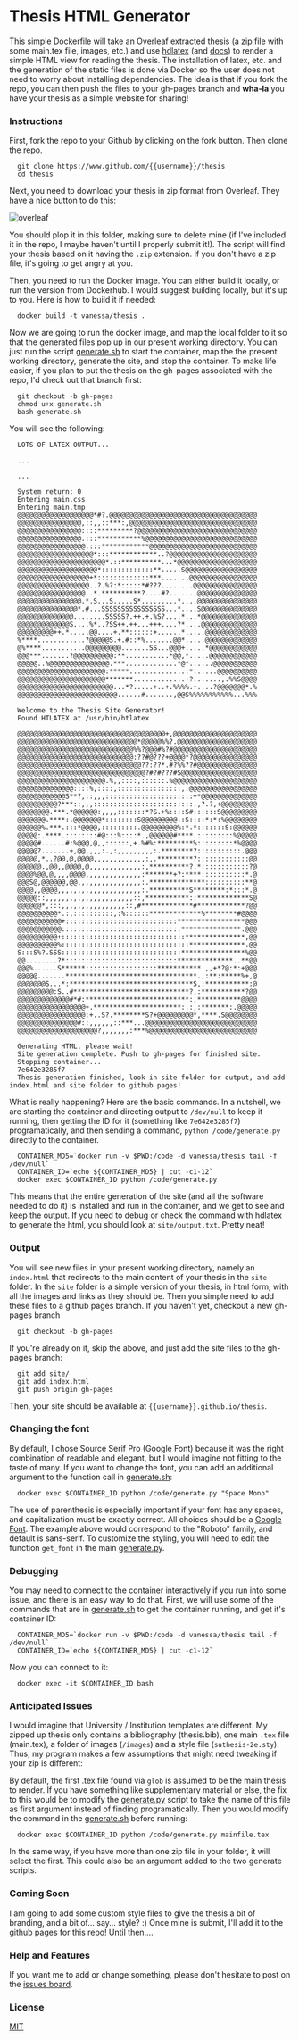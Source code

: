 Thesis HTML Generator
====================

This simple Dockerfile will take an Overleaf extracted thesis (a zip file with some main.tex file, images, etc.) and use [hdlatex](http://tug.org/tex4ht/) (and [docs](https://github.com/vsoch/thesis/raw/master/img/gurari.pdf)) to render a simple HTML view for reading the thesis. The installation of latex, etc. and the generation of the static files is done via Docker so the user does not need to worry about installing dependencies. The idea is that if you fork the repo, you can then push the files to your gh-pages branch and **wha-la** you have your thesis as a simple website for sharing!

### Instructions

First, fork the repo to your Github by clicking on the fork button. Then clone the repo.

      git clone https://www.github.com/{{username}}/thesis
      cd thesis
      
Next, you need to download your thesis in zip format from Overleaf. They have a nice button to do this:

![overleaf](https://github.com/vsoch/thesis/raw/master/img/overleaf.png)

You should plop it in this folder, making sure to delete mine (if I've included it in the repo, I maybe haven't until I properly submit it!). The script will find your thesis based on it having the `.zip` extension. If you don't have a zip file, it's going to get angry at you.

Then, you need to run the Docker image. You can either build it locally, or run the version from Dockerhub. I would suggest building locally, but it's up to you. Here is how to build it if needed:

      docker build -t vanessa/thesis .

Now we are going to run the docker image, and map the local folder to it so that the generated files pop up in our present working directory. You can just run the script [generate.sh](generate.sh) to start the container, map the the present working directory, generate the site, and stop the container. To make life easier, if you plan to put the thesis on the gh-pages associated with the repo, I'd check out that branch first:

      git checkout -b gh-pages
      chmod u+x generate.sh
      bash generate.sh

You will see the following:


      LOTS OF LATEX OUTPUT...

      ...

      ...

      System return: 0
      Entering main.css
      Entering main.tmp
      @@@@@@@@@@@@@@@@@@@*#?.@@@@@@@@@@@@@@@@@@@@@@@@@@@@@@@@@@@@@
      @@@@@@@@@@@@@@@@,::,,::***:,@@@@@@@@@@@@@@@@@@@@@@@@@@@@@@@@
      @@@@@@@@@@@@@@@@::::*********?@@@@@@@@@@@@@@@@@@@@@@@@@@@@@@
      @@@@@@@@@@@@@@@@.:::***********%@@@@@@@@@@@@@@@@@@@@@@@@@@@@
      @@@@@@@@@@@@@@@@@.:::************@@@@@@@@@@@@@@@@@@@@@@@@@@@
      @@@@@@@@@@@@@@@@@@@*:::************..?@@@@@@@@@@@@@@@@@@@@@@
      @@@@@@@@@@@@@@@@@@@@@@*.::**********...*@@@@@@@@@@@@@@@@@@@@
      @@@@@@@@@@@@@@@@@@@@*:::::::::::::**.....S@@@@@@@@@@@@@@@@@@
      @@@@@@@@@@@@@@@@@@+*:::::::::::::***.......@@@@@@@@@@@@@@@@@
      @@@@@@@@@@@@@@@@@@..?.%?:*:::::*#???........@@@@@@@@@@@@@@@@
      @@@@@@@@@@@@@@@@@..*.**********?....#?.......@@@@@@@@@@@@@@@
      @@@@@@@@@@@@@@@@.*.S...S.....S*.........*....@@@@@@@@@@@@@@@
      @@@@@@@@@@@@@@@*.#...SSSSSSSSSSSSSSSS...*....S@@@@@@@@@@@@@@
      @@@@@@@@@@@@@@........SSSSS?.++.+.%S?....*...*@@@@@@@@@@@@@@
      @@@@@@@@@@@@@S....%*..?SS++.++...+++....?*....@@@@@@@@@@@@@@
      @@@@@@@@@++.*.....@@....+.**::::::+......*.....@@@@@@@@@@@@@
      %****............?@@@@@S.+.#::*%.......@@*.....@@@@@@@@@@@@@
      @%****...........@@@@@@@@@.......SS...@@@+.....*@@@@@@@@@@@@
      @@@***.......?@@@@@@@@@@:**...........*@@,*.....@@@@@@@@@@@@
      @@@@@..%@@@@@@@@@@@@@@@.***.............*@*......@@@@@@@@@@@
      @@@@@@@@@@@@@@@@@@@@@@:*****..............:*......@@@@@@@@@@
      @@@@@@@@@@@@@@@@@@@@@@*******.............+?.......,.%%S@@@@
      @@@@@@@@@@@@@@@@@@@@@@@@...*?.....+..+.%%%%.+....?@@@@@@@*.%
      @@@@@@@@@@@@@@@@@@@@@@@@@......#.......,@@S%%%%%%%%%%%...%%%

      Welcome to the Thesis Site Generator!
      Found HTLATEX at /usr/bin/htlatex

      @@@@@@@@@@@@@@@@@@@@@@@@@@@@@@@@@@@@@+,@@@@@@@@@@@@@@@@@@@@@
      @@@@@@@@@@@@@@@@@@@@@@@@@@@@@@*@@@@@%%?.@@@@@@@@@@@@@@@@@@@@
      @@@@@@@@@@@@@@@@@@@@@@@@@@@@@%%?@@@#%?#@@@@@@@@@@@@@@@@@@@@@
      @@@@@@@@@@@@@@@@@@@@@@@@@@@@@:??#@???+@@@@*?@@@@@@@@@@@@@@@@
      @@@@@@@@@@@@@@@@@@@@@@@@@@@@@@@??:??*.#?%%??#@@@@@@@@@@@@@@@
      @@@@@@@@@@@@@@@@@@@@@@@@@@@@@@@@?#?#???#S@@@@@@@@@@@@@@@@@@@
      @@@@@@@@@@@@@@@@@@@@@@.%,,::::,::::::.%@@@@@@@@@@@@@@@@@@@@@
      @@@@@@@@@@@@@@::::%,::::,::::::::::::::::,.@@@@@@@@@@@@@@@@@
      @@@@@@@@@@@@S**?,::,,,::::::::::::::::::::::+*@@@@@@@@@@@@@@
      @@@@@@@@@@?***::,,,:::::::::::::::::::::::::.,?.?,+@@@@@@@@@
      @@@@@@@@.***.*@@@@@@:,,,,:::::::*?S.+%::::S#::::::S@@@@@@@@@
      @@@@@@@.****:.@@@@@@@*::::::::S@@@@@@@@@.:S::::*:*:%@@@@@@@@
      @@@@@@%.***.:::*@@@@,:::::::::.@@@@@@@@@%:*.*:::::::S:@@@@@@
      @@@@@:.****.::::::::#@:::%::::*.,@@@@@@#****.:::::::::%@@@@@
      @@@@@#......#:%@@@,@,,::::::,+.%#%:*********%:::::::::*%@@@@
      @@@@@?.......+,@@,,,,:.,:,,,,,,,,,:.********?:::::::::::.@@@
      @@@@@,*..?@@,@,@@@@,,,,,,,,,,,,,:,.*********?:::::::::::::@@
      @@@@@@.,@@,,@@@@,@,,,,,,,,,,,,,:,**********?.*::::::::::::?@
      @@@@%@@,@,,,,@@@@,,,,,,,,,,,,,,:*******+?:****:::::::::::*.@
      @@@S@,@@@@@@,@@,,,,,,,,,,,,,,,,:.**************::::::::::**@
      @@@@,,@@@@,,,,,,,,,,,,,,,,,,,,,:.**********S********:*:::*.@
      @@@@@::,,,,,,,,,,,,,,,,,,,,,,::,***********::*************S@
      @@@@@@*,:::,,,,,,,,,,,,,,,,::,#*************#************?@@
      @@@@@@@@@@*.:,::::::::::,:%::::::*************%********#@@@@
      @@@@@@@@@@@+::::::::::::::::::::::::::::*****************@@@
      @@@@@@@@@@@::::::::::::::::::::::::::::::***************.@@@
      @@@@@@@@@@+:::::::::::::::::::::::::::::::***************,@@
      @@@@@@@@@@%::::::::::::::::::::::::::::::::**************.@@
      S:::S%?.SSS::::::::::::::::::::::::::::::****************%@@
      @@........?*::::::::::::::::::::::::::::**************..**@@
      @@@%......S******::::::::::::::::::***********.,,+*?@:*:+@@@
      @@@@@.......*********************************.,:**:*****%+,@
      @@@@@@@S...*:*******************************S,:***********:@
      @@@@@@@@@:S..#*****************************?,:***********?@@
      @@@@@@@@@@@@@#*#:**************************:,***********@@@@
      @@@@@@@@@@@@@@@@@+.**********************:.:,:*******:.@@@@@
      @@@@@@@@@@@@@@@@@:+..S?.********S?+@@@@@@@@@*,****.S@@@@@@@@
      @@@@@@@@@@@@@@@#::,,,,,,::***...@@@@@@@@@@@@@@@@@@@@@@@@@@@@
      @@@@@@@@@@@@@@@@@@@@?,,,,,,,:***%@@@@@@@@@@@@@@@@@@@@@@@@@@@

      Generating HTML, please wait!
      Site generation complete. Push to gh-pages for finished site.
      Stopping container...
      7e642e3285f7
      Thesis generation finished, look in site folder for output, and add index.html and site folder to github pages!


What is really happening? Here are the basic commands. In a nutshell, we are starting the container and directing output to `/dev/null` to keep it running, then getting the ID for it (something like `7e642e3285f7`) programatically, and then sending a command, `python /code/generate.py` directly to the container.

      CONTAINER_MD5=`docker run -v $PWD:/code -d vanessa/thesis tail -f /dev/null`
      CONTAINER_ID=`echo ${CONTAINER_MD5} | cut -c1-12`
      docker exec $CONTAINER_ID python /code/generate.py

This means that the entire generation of the site (and all the software needed to do it) is installed and run in the container, and we get to see and keep the output. If you need to debug or check the command with hdlatex to generate the html, you should look at `site/output.txt`. Pretty neat!

### Output
You will see new files in your present working directory, namely an `index.html` that redirects to the main content of your thesis in the `site` folder. In the `site` folder is a simple version of your thesis, in html form, with all the images and links as they should be. Then you simple need to add these files to a github pages branch. If you haven't yet, checkout a new gh-pages branch

      git checkout -b gh-pages

If you're already on it, skip the above, and just add the site files to the gh-pages branch:

      git add site/
      git add index.html
      git push origin gh-pages

Then, your site should be available at `{{username}}.github.io/thesis`. 


### Changing the font
By default, I chose Source Serif Pro (Google Font) because it was the right combination of readable and elegant, but I would imagine not fitting to the taste of many. If you want to change the font, you can add an additional argument to the function call in [generate.sh](generate.sh):


      docker exec $CONTAINER_ID python /code/generate.py "Space Mono"


The use of parenthesis is especially important if your font has any spaces, and capitalization must be exactly correct. All choices should be a [Google Font](https://fonts.google.com/). The example above would correspond to the "Roboto" family, and default is sans-serif. To customize the styling, you will need to edit the function `get_font` in the main [generate.py](generate.py).


### Debugging
You may need to connect to the container interactively if you run into some issue, and there is an easy way to do that. First, we will use some of the commands that are in [generate.sh](generate.sh) to get the container running, and get it's container ID:

      CONTAINER_MD5=`docker run -v $PWD:/code -d vanessa/thesis tail -f /dev/null`
      CONTAINER_ID=`echo ${CONTAINER_MD5} | cut -c1-12`
      
Now you can connect to it:

      docker exec -it $CONTAINER_ID bash


### Anticipated Issues
I would imagine that University / Institution templates are different. My zipped up thesis only contains a bibliography (thesis.bib), one main `.tex` file (main.tex), a folder of images (`/images`) and a style file (`suthesis-2e.sty`). Thus, my program makes a few assumptions that might need tweaking if your zip is different:

By default, the first .tex file found via `glob` is assumed to be the main thesis to render. If you have something like supplementary material or else, the fix to this would be to modify the [generate.py](generate.py) script to take the name of this file as first argument instead of finding programatically. Then you would modify the command in the [generate.sh](generate.sh) before running:

      docker exec $CONTAINER_ID python /code/generate.py mainfile.tex
 
In the same way, if you have more than one zip file in your folder, it will select the first. This could also be an argument added to the two generate scripts.


### Coming Soon
I am going to add some custom style files to give the thesis a bit of branding, and a bit of... say... style? :) Once mine is submit, I'll add it to the github pages for this repo! Until then.... 

### Help and Features

If you want me to add or change something, please don't hesitate to post on the [issues board](https://github.com/vsoch/thesis/issues).


### License
[MIT](LICENSE)

